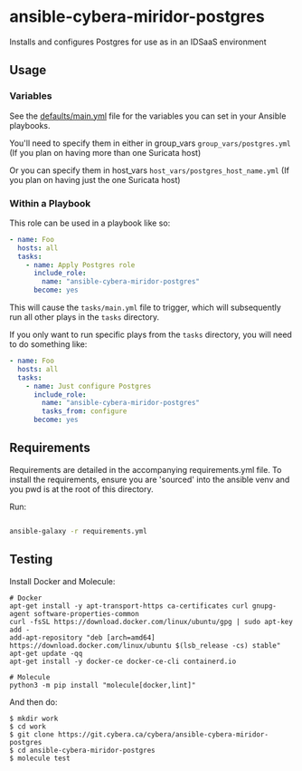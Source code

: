 # ansible-cybera-miridor-postgres

Installs and configures Postgres for use as in an IDSaaS environment

## Usage

### Variables

See the [defaults/main.yml](./defaults/main.yml) file for the variables
you can set in your Ansible playbooks.

You'll need to specify them in either in group_vars `group_vars/postgres.yml` (If you plan on having more than one Suricata host)

Or you can specify them in host_vars `host_vars/postgres_host_name.yml` (If you plan on having just the one Suricata host)

### Within a Playbook

This role can be used in a playbook like so:

```yaml
- name: Foo
  hosts: all
  tasks:
    - name: Apply Postgres role
      include_role:
        name: "ansible-cybera-miridor-postgres"
      become: yes
```

This will cause the `tasks/main.yml` file to trigger, which will subsequently
run all other plays in the `tasks` directory.

If you only want to run specific plays from the `tasks` directory, you will
need to do something like:

```yaml
- name: Foo
  hosts: all
  tasks:
    - name: Just configure Postgres
      include_role:
        name: "ansible-cybera-miridor-postgres"
        tasks_from: configure
      become: yes

```

## Requirements

Requirements are detailed in the accompanying requirements.yml file.
To install the requirements, ensure you are 'sourced' into the ansible venv and you pwd is at the root of this directory.

Run:

``` bash

ansible-galaxy -r requirements.yml

```

## Testing

Install Docker and Molecule:

```shell
# Docker
apt-get install -y apt-transport-https ca-certificates curl gnupg-agent software-properties-common
curl -fsSL https://download.docker.com/linux/ubuntu/gpg | sudo apt-key add -
add-apt-repository "deb [arch=amd64] https://download.docker.com/linux/ubuntu $(lsb_release -cs) stable"
apt-get update -qq
apt-get install -y docker-ce docker-ce-cli containerd.io

# Molecule
python3 -m pip install "molecule[docker,lint]"

```

And then do:

```shell
$ mkdir work
$ cd work
$ git clone https://git.cybera.ca/cybera/ansible-cybera-miridor-postgres
$ cd ansible-cybera-miridor-postgres
$ molecule test
```
